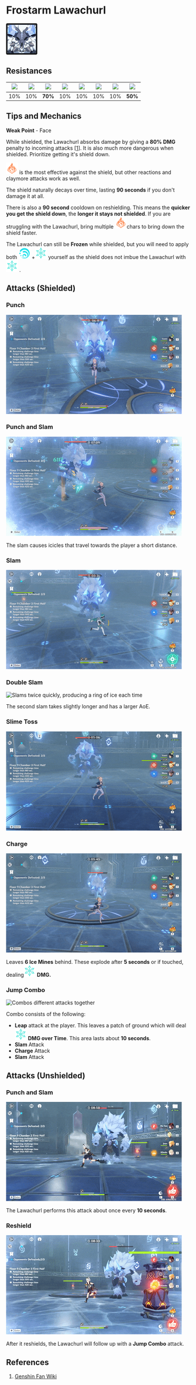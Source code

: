 # Frostarm Lawachurl

![](../.gitbook/assets/frostarm_lawachurl.png)

## Resistances

| ​​![](https://firebasestorage.googleapis.com/v0/b/gitbook-28427.appspot.com/o/assets%2F-MVAGyyACcSzyzfmgy7f%2Fsync%2F485abc41b72e4fb75fd6cf1b2c21d83a5da9a05c.png?generation=1615182625871961&alt=media) | ​​![](https://firebasestorage.googleapis.com/v0/b/gitbook-28427.appspot.com/o/assets%2F-MVAGyyACcSzyzfmgy7f%2Fsync%2F1a9d730812988c6cd8678f117630d179f689cee0.png?generation=1615182626544397&alt=media) | ​​![](https://firebasestorage.googleapis.com/v0/b/gitbook-28427.appspot.com/o/assets%2F-MVAGyyACcSzyzfmgy7f%2Fsync%2Fe0472b52c548a7162a648c191cad9b7bbdf4498b.png?generation=1615182626170812&alt=media) | ​​![](https://firebasestorage.googleapis.com/v0/b/gitbook-28427.appspot.com/o/assets%2F-MVAGyyACcSzyzfmgy7f%2Fsync%2Fa8efded210241d0c6764e2819b9c750deff8a6d4.png?generation=1615182626278065&alt=media) | ​​![](https://firebasestorage.googleapis.com/v0/b/gitbook-28427.appspot.com/o/assets%2F-MVAGyyACcSzyzfmgy7f%2Fsync%2F68e4777d7c38eb974be29d8260b1f52709a44a26.png?generation=1615182625284983&alt=media) | ​​![](https://firebasestorage.googleapis.com/v0/b/gitbook-28427.appspot.com/o/assets%2F-MVAGyyACcSzyzfmgy7f%2Fsync%2Fcb0b6d83e3899b9d4310fb78ce58ccad28b8c839.png?generation=1615182626007947&alt=media) | ​​![](https://firebasestorage.googleapis.com/v0/b/gitbook-28427.appspot.com/o/assets%2F-MVAGyyACcSzyzfmgy7f%2Fsync%2F347363c813f76f26b0c6c74df49012812f9fe690.png?generation=1615182625760905&alt=media) | ​​![](https://firebasestorage.googleapis.com/v0/b/gitbook-28427.appspot.com/o/assets%2F-MVAGyyACcSzyzfmgy7f%2Fsync%2F7db8ec0e8a47656e2367909ab5d65aa19effb930.png?generation=1615182626144273&alt=media) |
| :---: | :---: | :---: | :---: | :---: | :---: | :---: | :---: |
| 10% | 10% | **70%** | 10% | 10% | 10% | 10% | **50%** |

## Tips and Mechanics

**Weak Point** - Face

While shielded, the Lawachurl absorbs damage by giving a **80% DMG** penalty to incoming attacks \[[1](https://genshinhelper.gitbook.io/abyss/monsters/frostarm-lawachurl#references)\]. It is also much more dangerous when shielded. Prioritize getting it's shield down.

![](../.gitbook/assets/pyro_small.png) is the most effective against the shield, but other reactions and claymore attacks work as well.

The shield naturally decays over time, lasting **90 seconds** if you don't damage it at all.

There is also a **90 second** cooldown on reshielding. This means the **quicker you get the shield down**, the **longer it stays not shielded**. If you are struggling with the Lawachurl, bring multiple ![](../.gitbook/assets/pyro_small.png)chars to bring down the shield faster.

The Lawachurl can still be **Frozen** while shielded, but you will need to apply both ![](../.gitbook/assets/hydro_small.png) +![](../.gitbook/assets/cryo_small.png) yourself as the shield does not imbue the Lawachurl with ![](../.gitbook/assets/cryo_small.png) .

## Attacks \(Shielded\)

### Punch

![Single sweeping punch](../.gitbook/assets/frostarm_lawachurl_punch.gif)

### Punch and Slam

![Sweeping punch followed by a slam](../.gitbook/assets/frostarm_lawachurl_punch_slam.gif)

The slam causes icicles that travel towards the player a short distance.

### Slam

![Single slam, producing a ring of ice](../.gitbook/assets/frostarm_lawachurl_slam.gif)

### Double Slam

![Slams twice quickly, producing a ring of ice each time](../.gitbook/assets/frostarm_lawachurl_double_slam.gif)

The second slam takes slightly longer and has a larger AoE.

### Slime Toss

![Throws a Large Cryo Slime, dealing AoE DMG](../.gitbook/assets/frostarm_lawachurl_slime_toss.gif)

### Charge

![Charges at the player, leaving behind Ice Mines](../.gitbook/assets/frostarm_lawachurl_dash.gif)

Leaves **6 Ice Mines** behind. These explode after **5 seconds** or if touched, dealing![](../.gitbook/assets/cryo_small.png) **DMG.**

### **Jump Combo**

![Combos different attacks together](../.gitbook/assets/frostarm_lawachurl_jump_combo.gif)

Combo consists of the following:

* **Leap** attack at the player. This leaves a patch of ground which will deal ![](../.gitbook/assets/cryo_small.png) **DMG over Time**. This area lasts about **10 seconds**.
* **Slam** Attack
* **Charge** Attack
* **Slam** Attack

## Attacks \(Unshielded\)

### Punch and Slam

![Sweeping punch followed by a slam](../.gitbook/assets/frostarm_lawachurl_unshielded_punch.gif)

The Lawachurl performs this attack about once every **10 seconds**.

### Reshield

![](../.gitbook/assets/frostarm_lawachurl_reshield.gif)

After it reshields, the Lawachurl will follow up with a **Jump Combo** attack.

## References

1. [Genshin Fan Wiki](https://genshin-impact.fandom.com/wiki/Hilichurls#Frostarm_Lawachurls)



